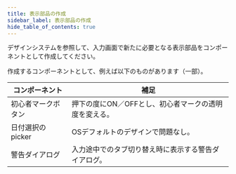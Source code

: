 ```yaml
---
title: 表示部品の作成
sidebar_label: 表示部品の作成
hide_table_of_contents: true
---
```


デザインシステムを参照して、入力画面で新たに必要となる表示部品をコンポーネントとして作成してください。

作成するコンポーネントとして、例えば以下のものがあります（一部）。

| コンポーネント | 補足 |
|--|--|
| 初心者マークボタン | 押下の度にON／OFFとし、初心者マークの透明度を変える。  |
| 日付選択のpicker | OSデフォルトのデザインで問題なし。 |
| 警告ダイアログ | 入力途中でのタブ切り替え時に表示する警告ダイアログ。 |
